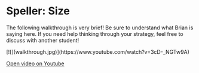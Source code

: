 # Speller: Size

The following walkthrough is very brief! Be sure to understand what Brian is saying here. If you need help thinking through your strategy, feel free to discuss with another student!

<div markdown="1" class="extend">
[![](walkthrough.jpg)](https://www.youtube.com/watch?v=3cD-_NGTw9A)
</div>

[Open video on Youtube](https://www.youtube.com/watch?v=3cD-_NGTw9A)
